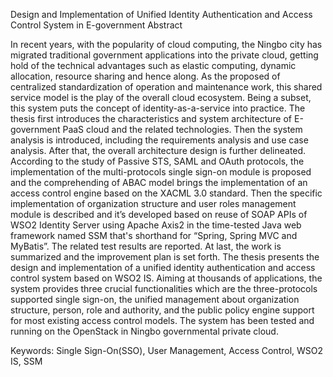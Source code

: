 Design and Implementation of Unified Identity Authentication and Access Control System in E-government
Abstract

In recent years, with the popularity of cloud computing, the Ningbo city has migrated traditional government applications into the private cloud, getting hold of the technical advantages such as elastic computing, dynamic allocation, resource sharing and hence along. As the proposed of centralized standardization of operation and maintenance work, this shared service model is the play of the overall cloud ecosystem. Being a subset, this system puts the concept of identity-as-a-service into practice.
The thesis first introduces the characteristics and system architecture of E-government PaaS cloud and the related technologies. Then the system analysis is introduced, including the requirements analysis and use case analysis. After that, the overall architecture design is further delineated. According to the study of Passive STS, SAML and OAuth protocols, the implementation of the multi-protocols single sign-on module is proposed and the comprehending of ABAC model brings the implementation of an access control engine based on the XACML 3.0 standard. Then the specific implementation of organization structure and user roles management module is described and it’s developed based on reuse of SOAP APIs of WSO2 Identity Server using Apache Axis2 in the time-tested Java web framework named SSM that's shorthand for “Spring, Spring MVC and MyBatis”. The related test results are reported. At last, the work is summarized and the improvement plan is set forth.
The thesis presents the design and implementation of a unified identity authentication and access control system based on WSO2 IS. Aiming at thousands of applications, the system provides three crucial functionalities which are the three-protocols supported single sign-on, the unified management about organization structure, person, role and authority, and the public policy engine support for most existing access control models. The system has been tested and running on the OpenStack in Ningbo governmental private cloud.

Keywords: Single Sign-On(SSO), User Management, Access Control, WSO2 IS, SSM